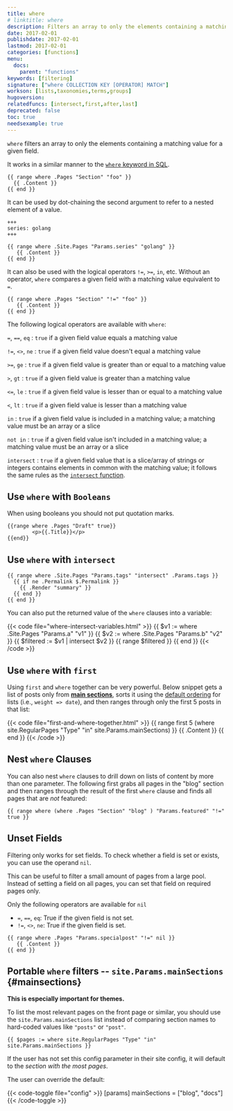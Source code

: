 ```yaml
---
title: where
# linktitle: where
description: Filters an array to only the elements containing a matching value for a given field.
date: 2017-02-01
publishdate: 2017-02-01
lastmod: 2017-02-01
categories: [functions]
menu:
  docs:
    parent: "functions"
keywords: [filtering]
signature: ["where COLLECTION KEY [OPERATOR] MATCH"]
workson: [lists,taxonomies,terms,groups]
hugoversion:
relatedfuncs: [intersect,first,after,last]
deprecated: false
toc: true
needsexample: true
---
```


`where` filters an array to only the elements containing a matching
value for a given field.

It works in a similar manner to the [`where` keyword in
SQL][wherekeyword].

```go-html-template
{{ range where .Pages "Section" "foo" }}
  {{ .Content }}
{{ end }}
```

It can be used by dot-chaining the second argument to refer to a nested element of a value.

```
+++
series: golang
+++
```

```go-html-template
{{ range where .Site.Pages "Params.series" "golang" }}
   {{ .Content }}
{{ end }}
```

It can also be used with the logical operators `!=`, `>=`, `in`, etc. Without an operator, `where` compares a given field with a matching value equivalent to `=`.

```go-html-template
{{ range where .Pages "Section" "!=" "foo" }}
   {{ .Content }}
{{ end }}
```

The following logical operators are available with `where`:

`=`, `==`, `eq`
: `true` if a given field value equals a matching value

`!=`, `<>`, `ne`
: `true` if a given field value doesn't equal a matching value

`>=`, `ge`
: `true` if a given field value is greater than or equal to a matching value

`>`, `gt`
: `true` if a given field value is greater than a matching value

`<=`, `le`
: `true` if a given field value is lesser than or equal to a matching value

`<`, `lt`
: `true` if a given field value is lesser than a matching value

`in`
: `true` if a given field value is included in a matching value; a matching value must be an array or a slice

`not in`
: `true` if a given field value isn't included in a matching value; a matching value must be an array or a slice

`intersect`
: `true` if a given field value that is a slice/array of strings or integers contains elements in common with the matching value; it follows the same rules as the [`intersect` function][intersect].

## Use `where` with `Booleans`
When using booleans you should not put quotation marks.
```go-html-template
{{range where .Pages "Draft" true}}
        <p>{{.Title}}</p>
{{end}}
```
  

## Use `where` with `intersect`

```go-html-template
{{ range where .Site.Pages "Params.tags" "intersect" .Params.tags }}
  {{ if ne .Permalink $.Permalink }}
    {{ .Render "summary" }}
  {{ end }}
{{ end }}
```

You can also put the returned value of the `where` clauses into a variable:

{{< code file="where-intersect-variables.html" >}}
{{ $v1 := where .Site.Pages "Params.a" "v1" }}
{{ $v2 := where .Site.Pages "Params.b" "v2" }}
{{ $filtered := $v1 | intersect $v2 }}
{{ range $filtered }}
{{ end }}
{{< /code >}}

## Use `where` with `first`

Using `first` and `where` together can be very
powerful. Below snippet gets a list of posts only from [**main
sections**](#mainsections), sorts it using the [default
ordering](/templates/lists/) for lists (i.e., `weight => date`), and
then ranges through only the first 5 posts in that list:

{{< code file="first-and-where-together.html" >}}
{{ range first 5 (where site.RegularPages "Type" "in" site.Params.mainSections) }}
   {{ .Content }}
{{ end }}
{{< /code >}}

## Nest `where` Clauses

You can also nest `where` clauses to drill down on lists of content by more than one parameter. The following first grabs all pages in the "blog" section and then ranges through the result of the first `where` clause and finds all pages that are *not* featured:

```go-html-template
{{ range where (where .Pages "Section" "blog" ) "Params.featured" "!=" true }}
```

## Unset Fields

Filtering only works for set fields. To check whether a field is set or exists, you can use the operand `nil`.

This can be useful to filter a small amount of pages from a large pool. Instead of setting a field on all pages, you can set that field on required pages only.

Only the following operators are available for `nil`

* `=`, `==`, `eq`: True if the given field is not set.
* `!=`, `<>`, `ne`: True if the given field is set.

```go-html-template
{{ range where .Pages "Params.specialpost" "!=" nil }}
   {{ .Content }}
{{ end }}
```

## Portable `where` filters -- `site.Params.mainSections` {#mainsections}

**This is especially important for themes.**

To list the most relevant pages on the front page or similar, you
should use the `site.Params.mainSections` list instead of comparing
section names to hard-coded values like `"posts"` or `"post"`.

```go-html-template
{{ $pages := where site.RegularPages "Type" "in" site.Params.mainSections }}
```

If the user has not set this config parameter in their site config, it
will default to the _section with the most pages_.

The user can override the default:

{{< code-toggle file="config" >}}
[params]
  mainSections = ["blog", "docs"]
{{< /code-toggle >}}

[intersect]: /functions/intersect/
[wherekeyword]: https://www.techonthenet.com/sql/where.php
